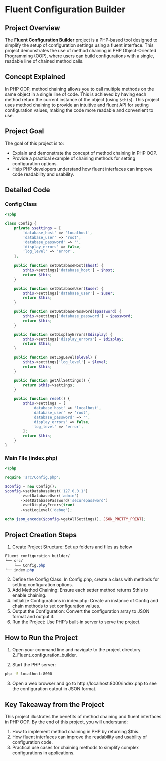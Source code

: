 # Fluent Configuration Builder

## Project Overview
The **Fluent Configuration Builder** project is a PHP-based tool designed to simplify the setup of configuration settings using a fluent interface. This project demonstrates the use of method chaining in PHP Object-Oriented Programming (OOP), where users can build configurations with a single, readable line of chained method calls.

## Concept Explained
In PHP OOP, method chaining allows you to call multiple methods on the same object in a single line of code. This is achieved by having each method return the current instance of the object (using `$this`). This project uses method chaining to provide an intuitive and fluent API for setting configuration values, making the code more readable and convenient to use.

## Project Goal
The goal of this project is to:
- Explain and demonstrate the concept of method chaining in PHP OOP.
- Provide a practical example of chaining methods for setting configuration options.
- Help PHP developers understand how fluent interfaces can improve code readability and usability.

## Detailed Code

### Config Class

```php
<?php

class Config {
    private $settings = [
        'database_host' => 'localhost',
        'database_user' => 'root',
        'database_password' => '',
        'display_errors' => false,
        'log_level' => 'error',
    ];

    public function setDatabaseHost($host) {
        $this->settings['database_host'] = $host;
        return $this;
    }

    public function setDatabaseUser($user) {
        $this->settings['database_user'] = $user;
        return $this;
    }

    public function setDatabasePassword($password) {
        $this->settings['database_password'] = $password;
        return $this;
    }

    public function setDisplayErrors($display) {
        $this->settings['display_errors'] = $display;
        return $this;
    }

    public function setLogLevel($level) {
        $this->settings['log_level'] = $level;
        return $this;
    }

    public function getAllSettings() {
        return $this->settings;
    }

    public function reset() {
        $this->settings = [
            'database_host' => 'localhost',
            'database_user' => 'root',
            'database_password' => '',
            'display_errors' => false,
            'log_level' => 'error',
        ];
        return $this;
    }
}
```

### Main File (index.php)

```php
<?php

require 'src/Config.php';

$config = new Config();
$config->setDatabaseHost('127.0.0.1')
       ->setDatabaseUser('admin')
       ->setDatabasePassword('securepassword')
       ->setDisplayErrors(true)
       ->setLogLevel('debug');

echo json_encode($config->getAllSettings(), JSON_PRETTY_PRINT);
```
## Project Creation Steps
1. Create Project Structure: Set up folders and files as below

```css
Fluent_configuration_builder/
└── src/
    └── Config.php
└── index.php
```
2. Define the Config Class: In Config.php, create a class with methods for setting configuration options.
3. Add Method Chaining: Ensure each setter method returns $this to enable chaining.
4. Initialize Configurations in index.php: Create an instance of Config and chain methods to set configuration values.
5. Output the Configuration: Convert the configuration array to JSON format and output it.
6. Run the Project: Use PHP’s built-in server to serve the project.

## How to Run the Project
1. Open your command line and navigate to the project directory 2_Fluent_configuration_builder.

2. Start the PHP server:
```bash
php -S localhost:8000
```
3. Open a web browser and go to http://localhost:8000/index.php to see the configuration output in JSON format.

## Key Takeaway from the Project
This project illustrates the benefits of method chaining and fluent interfaces in PHP OOP. By the end of this project, you will understand:

1. How to implement method chaining in PHP by returning $this.
2. How fluent interfaces can improve the readability and usability of configuration code.
3. Practical use cases for chaining methods to simplify complex configurations in applications.